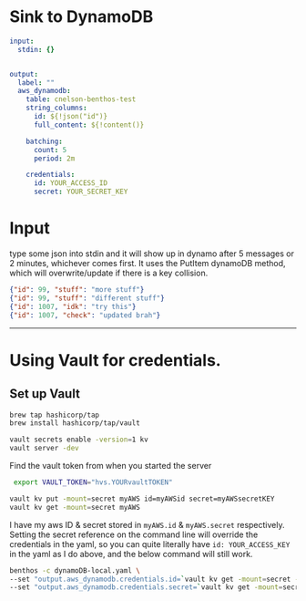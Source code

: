 # Sink to DynamoDB



```yaml
input:
  stdin: {}


output:
  label: ""
  aws_dynamodb:
    table: cnelson-benthos-test
    string_columns:
      id: ${!json("id")}
      full_content: ${!content()}

    batching:
      count: 5
      period: 2m

    credentials:
      id: YOUR_ACCESS_ID
      secret: YOUR_SECRET_KEY
```


# Input

type some json into stdin and it will show up in dynamo after 5 messages or 2 minutes, whichever comes first.  It uses the PutItem dynamoDB method, which will overwrite/update if there is a key collision.


```json
{"id": 99, "stuff": "more stuff"}
{"id": 99, "stuff": "different stuff"}
{"id": 1007, "idk": "try this"}
{"id": 1007, "check": "updated brah"}
```

---

# Using Vault for credentials.

## Set up Vault

```bash
brew tap hashicorp/tap
brew install hashicorp/tap/vault

vault secrets enable -version=1 kv
vault server -dev
```

Find the vault token from when you started the server

```bash
 export VAULT_TOKEN="hvs.YOURvaultTOKEN"
```

```bash
vault kv put -mount=secret myAWS id=myAWSid secret=myAWSsecretKEY
vault kv get -mount=secret myAWS
```

I have my aws ID & secret stored in `myAWS.id` & `myAWS.secret` respectively.  Setting the secret reference on the command line will override the credentials in the yaml, so you can quite literally have `id: YOUR_ACCESS_KEY` in the yaml as I do above, and the below command will still work.

```bash
benthos -c dynamoDB-local.yaml \
--set "output.aws_dynamodb.credentials.id=`vault kv get -mount=secret -field=id myAWS`" \
--set "output.aws_dynamodb.credentials.secret=`vault kv get -mount=secret -field=secret myAWS`"
```
